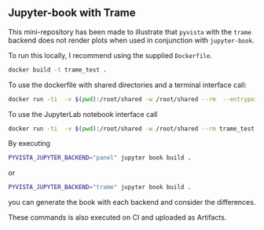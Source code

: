 ## Jupyter-book with Trame

This mini-repository has been made to illustrate that `pyvista` with the `trame` backend does not render plots
when used in conjunction with `jupyter-book`.

To run this locally, I recommend using the supplied `Dockerfile`.
```bash
docker build -t trame_test .
```

To use the dockerfile with shared directories and a terminal interface call:
```bash
docker run -ti  -v $(pwd):/root/shared -w /root/shared --rm  --entrypoint=/bin/bash trame_test
```
To use the JupyterLab notebook interface call
```bash
docker run -ti  -v $(pwd):/root/shared -w /root/shared --rm trame_test
```

By executing 
```bash
PYVISTA_JUPYTER_BACKEND="panel" jupyter book build .
```
or
```bash
PYVISTA_JUPYTER_BACKEND="trame" jupyter book build .
```
you can generate the book with each backend and consider the differences.

These commands is also executed on CI and uploaded as Artifacts.